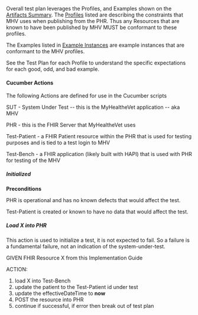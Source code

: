 
Overall test plan leverages the Profiles, and Examples shown on the [Artifacts Summary](artifacts.html). The [Profiles](artifacts.html#structures-resource-profiles) listed are describing the constraints that MHV uses when publishing from the PHR. Thus any Resources that are known to have been published by MHV MUST be conformant to these profiles.

The Examples listed in [Example Instances](artifacts.html#example-example-instances) are example instances that are conformant to the MHV profiles.

See the Test Plan for each Profile to understand the specific expectations for each good, odd, and bad example.

#### Cucumber Actions
The following Actions are defined for use in the Cucumber scripts

SUT - System Under Test -- this is the MyHealtheVet application -- aka MHV

PHR - this is the FHIR Server that MyHealtheVet uses 

Test-Patient - a FHIR Patient resource within the PHR that is used for testing purposes and is tied to a test login to MHV

Test-Bench - a FHIR application (likely built with HAPI) that is used with PHR for testing of the MHV

##### Initialized

**Preconditions**

PHR is operational and has no known defects that would affect the test.

Test-Patient is created or known to have no data that would affect the test.

##### Load X into PHR

This action is used to initialize a test, it is not expected to fail. So a failure is a fundamental failure, not an indication of the system-under-test.

GIVEN FHIR Resource X from this Implementation Guide

ACTION:

1. load X into Test-Bench
1. update the patient to the Test-Patient id under test
1. update the effectiveDateTime to **now**
1. POST the resource into PHR
1. continue if successful, if error then break out of test plan

